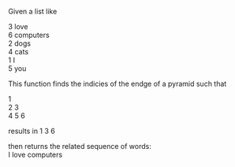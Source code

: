 Given a list like  
  
3 love  
6 computers  
2 dogs  
4 cats  
1 I  
5 you

This function finds the indicies of the endge of a pyramid such that

1  
2 3  
4 5 6  
  
results in 1 3 6  
  
then returns the related sequence of words:  
I love computers
